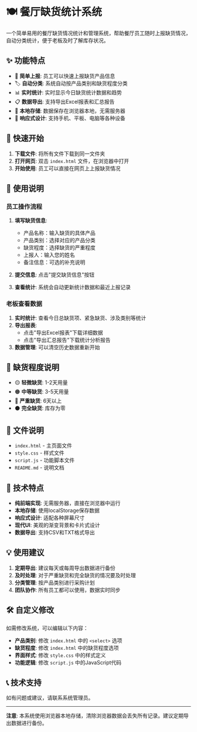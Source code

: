 # 🍽️ 餐厅缺货统计系统

一个简单易用的餐厅缺货情况统计和管理系统，帮助餐厅员工随时上报缺货情况，自动分类统计，便于老板及时了解库存状况。

## ✨ 功能特点

- 📝 **简单上报**: 员工可以快速上报缺货产品信息
- 🏷️ **自动分类**: 系统自动按产品类别和缺货程度分类
- 📊 **实时统计**: 实时显示今日缺货统计数据和趋势
- 📋 **数据导出**: 支持导出Excel报表和汇总报告
- 💾 **本地存储**: 数据保存在浏览器本地，无需服务器
- 📱 **响应式设计**: 支持手机、平板、电脑等各种设备

## 🚀 快速开始

1. **下载文件**: 将所有文件下载到同一文件夹
2. **打开网页**: 双击 `index.html` 文件，在浏览器中打开
3. **开始使用**: 员工可以直接在网页上上报缺货情况

## 📖 使用说明

### 员工操作流程

1. **填写缺货信息**:
   - 产品名称：输入缺货的具体产品
   - 产品类别：选择对应的产品分类
   - 缺货程度：选择缺货的严重程度
   - 上报人：输入您的姓名
   - 备注信息：可选的补充说明

2. **提交信息**: 点击"提交缺货信息"按钮

3. **查看统计**: 系统会自动更新统计数据和最近上报记录

### 老板查看数据

1. **实时统计**: 查看今日总缺货项、紧急缺货、涉及类别等统计
2. **导出报表**: 
   - 点击"导出Excel报表"下载详细数据
   - 点击"导出汇总报告"下载统计分析报告
3. **数据管理**: 可以清空历史数据重新开始

## 🎯 缺货程度说明

- 🟡 **轻微缺货**: 1-2天用量
- 🟠 **中等缺货**: 3-5天用量  
- 🔴 **严重缺货**: 6天以上
- ⚫ **完全缺货**: 库存为零

## 📁 文件说明

- `index.html` - 主页面文件
- `style.css` - 样式文件
- `script.js` - 功能脚本文件
- `README.md` - 说明文档

## 🔧 技术特点

- **纯前端实现**: 无需服务器，直接在浏览器中运行
- **本地存储**: 使用localStorage保存数据
- **响应式设计**: 适配各种屏幕尺寸
- **现代UI**: 美观的渐变背景和卡片式设计
- **数据导出**: 支持CSV和TXT格式导出

## 💡 使用建议

1. **定期导出**: 建议每天或每周导出数据进行备份
2. **及时处理**: 对于严重缺货和完全缺货的情况要及时处理
3. **分类管理**: 按产品类别进行采购计划
4. **团队协作**: 所有员工都可以使用，数据实时同步

## 🛠️ 自定义修改

如需修改系统，可以编辑以下内容：

- **产品类别**: 修改 `index.html` 中的 `<select>` 选项
- **缺货程度**: 修改 `index.html` 中的缺货程度选项
- **界面样式**: 修改 `style.css` 中的样式定义
- **功能逻辑**: 修改 `script.js` 中的JavaScript代码

## 📞 技术支持

如有问题或建议，请联系系统管理员。

---

**注意**: 本系统使用浏览器本地存储，清除浏览器数据会丢失所有记录。建议定期导出数据进行备份。
